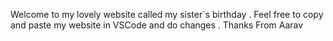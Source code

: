 Welcome to my lovely website called my sister`s birthday .
Feel free to copy and paste my website in VSCode and do changes .
Thanks 
From Aarav
